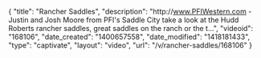 {
    "title": "Rancher Saddles",
    "description": "http:\/\/www.PFIWestern.com - Justin and Josh Moore from PFI's Saddle City take a look at the Hudd Roberts rancher saddles, great saddles on the ranch or the t...",
    "videoid": "168106",
    "date_created": "1400657558",
    "date_modified": "1418181433",
    "type": "captivate",
    "layout": "video",
    "url": "\/v\/rancher-saddles\/168106"
}